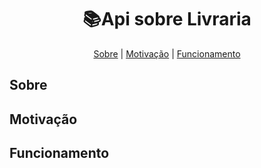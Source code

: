 <h1 align="center">   📚Api sobre Livraria

</h1>

<p align="center">
    <a href="#-Sobre">Sobre</a>  |  <a href="#-Motivação">Motivação</a>  |  <a href="#-Funcionamento">Funcionamento</a>
</p>
  
 


<h2>Sobre</h2>


<h2>Motivação</h2>


<h2>Funcionamento</h2>
